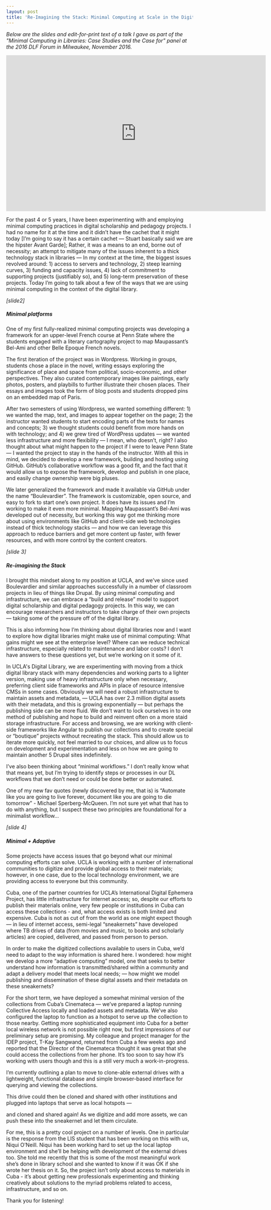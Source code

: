 ```yaml
---
layout: post
title: 'Re-Imagining the Stack: Minimal Computing at Scale in the Digital Library'
---
```


_Below are the slides and edit-for-print text of a talk I gave as part of the "Minimal Computing in Libraries: Case Studies and the Case for" panel at the 2016 DLF Forum in Milwaukee, November 2016._

<iframe src="http://dawnchildress.com/presentations/minimalstack/#/" width="700" height="420" scrolling="no" frameborder="0" webkitallowfullscreen mozallowfullscreen allowfullscreen></iframe>

For the past 4 or 5 years, I have been experimenting with and employing minimal computing practices in digital scholarship and pedagogy projects. I had no name for it at the time and it didn’t have the cachet that it might today <!--excerpt-->[I’m going to say it has a certain cachet  — Stuart basically said we are the hipster Avant Garde];  Rather, it was a means to an end, borne out of necessity; an attempt to mitigate many of the issues inherent to a thick technology stack in libraries — In my context at the time, the biggest issues revolved around:  1) access to servers and technology,  2) steep learning curves,  3) funding and capacity issues,  4) lack of commitment to supporting projects (justifiably so), and  5) long-term preservation of these projects. Today I’m going to talk about a few of the ways that we are using minimal computing in the context of the digital library.

*[slide2]*
##### Minimal platforms
One of my first fully-realized minimal computing projects was developing a framework for an upper-level French course at Penn State where the students engaged with a literary cartography project to map Maupassant’s Bel-Ami and other Belle Epoque French novels.

The first iteration of the project was in Wordpress. Working in groups, students chose a place in the novel, writing essays exploring the significance of place and space from political, socio-economic, and other perspectives. They also curated contemporary images like paintings, early photos, posters, and playbills to further illustrate their chosen places. Their essays and images took the form of blog posts and students dropped pins on an embedded map of Paris.

After two semesters of using Wordpress, we wanted something different:  1) we wanted the map, text, and images to appear together on the page;  2) the instructor wanted students to start encoding parts of the texts for names and concepts;  3) we thought students could benefit from more hands on with technology; and  4) we grew tired of WordPress updates  — we wanted less infrastructure and more flexibility — I mean, who doesn’t, right?  I also thought about what might happen to the project if I were to leave Penn State — I wanted the project to stay in the hands of the instructor. With all this in mind, we decided to develop a new framework, building and hosting using GitHub. GitHub’s collaborative workflow was a good fit, and the fact that it would allow us to expose the framework, develop and publish in one place, and easily change ownership were big pluses.

We later generalized the framework and made it available via GitHub under the name “Boulevardier”. The framework is customizable, open source, and easy to fork to start one’s own project. It does have its issues and I’m working to make it even more minimal. Mapping Maupassant’s Bel-Ami was developed out of necessity, but working this way got me thinking more about using environments like GitHub and client-side web technologies instead of thick technology stacks — and how we can leverage this approach to reduce barriers and get more content up faster, with fewer resources, and with more control by the content creators.

*[slide 3]*
##### Re-imagining the Stack
I brought this mindset along to my position at UCLA, and we’ve since used Boulevardier and similar approaches successfully in a number of classroom projects in lieu of things like Drupal. By using minimal computing and infrastructure, we can embrace a “build and release” model to support digital scholarship and digital pedagogy projects. In this way, we can encourage researchers and instructors to take charge of their own projects — taking some of the pressure off of the digital library.

This is also informing how I’m thinking about digital libraries now and I want to explore how digital libraries might make use of minimal computing: What gains might we see at the enterprise level? Where can we reduce technical infrastructure, especially related to maintenance and labor costs? I don’t have answers to these questions yet, but we’re working on it some of it.

In UCLA's Digital Library, we are experimenting with moving from a thick digital library stack with many dependencies and working parts to a lighter version, making use of heavy infrastructure only when necessary, preferring client side frameworks and APIs in place of resource intensive CMSs in some cases. Obviously we will need a robust infrastructure to maintain assets and metadata, — UCLA has over 2.3 million digital assets with their metadata, and this is growing exponentially — but perhaps the publishing side can be more fluid. We don’t want to lock ourselves in to one method of publishing and hope to build and reinvent often on a more staid storage infrastructure. For access and browsing, we are working with client-side frameworks like Angular to publish our collections and to create special or “boutique” projects without recreating the stack. This should allow us to iterate more quickly, not feel married to our choices, and allow us to focus on development and experimentation and less on how we are going to maintain another 5 Drupal sites indefinitely.

I’ve also been thinking about “minimal workflows.”  I don’t really know what that means yet, but I’m trying to identify steps or processes in our DL workflows that we don’t need or could be done better or automated.

One of my new fav quotes (newly discovered by me, that is) is “Automate like you are going to live forever, document like you are going to die tomorrow” - Michael Sperberg-McQueen. I’m not sure yet what that has to do with anything, but I suspect these two principles are foundational for a minimalist workflow...

*[slide 4]*
##### Minimal + Adaptive
Some projects have access issues that go beyond what our minimal computing efforts can solve. UCLA is working with a number of international communities to digitize and provide global access to their materials; however, in one case, due to the local technology environment, we are providing access to everyone but this community.

Cuba, one of the partner countries for UCLA’s International Digital Ephemera Project, has little infrastructure for internet access;  so, despite our efforts to publish their materials online, very few people or institutions in Cuba can access these collections - and, what access exists is both limited and expensive. Cuba is not as cut of from the world as one might expect though — in lieu of internet access, semi-legal “sneakernets” have developed where TB drives of data (from movies and music, to books and scholarly articles) are copied, delivered, and passed from person to person.

In order to make the digitized collections available to users in Cuba, we’d need to adapt to the way information is shared here. I wondered: how might we develop a more “adaptive computing” model, one that seeks to better understand how information is transmitted/shared within a community and adapt a delivery model that meets local needs; — how might we model publishing and dissemination of these digital assets and their metadata on these sneakernets?

For the short term, we have deployed a somewhat minimal version of the collections from Cuba’s Cinemateca — we’ve prepared a laptop running Collective Access locally and loaded assets and metadata. We’ve also configured the laptop to function as a hotspot to serve up the collection to those nearby. Getting more sophisticated equipment into Cuba for a better local wireless network is not possible right now, but first impressions of our preliminary setup are promising. My colleague and project manager for the IDEP project, T-Kay Sangwand, returned from Cuba a few weeks ago and reported that the Director of the Cinemateca thought it was great that she could access the collections from her phone. It’s too soon to say how it’s working with users though and this is a still very much a work-in-progress.

I’m currently outlining a plan to move to clone-able external drives with a lightweight, functional database and simple browser-based interface for querying and viewing the collections.

This drive could then be cloned and shared with other institutions and plugged into laptops that serve as local hotspots —

and cloned and shared again! As we digitize and add more assets, we can push these into the sneakernet and let them circulate.

For me, this is a pretty cool project on a number of levels. One in particular is the response from the LIS student that has been working on this with us, Niqui O’Neill. Niqui has been working hard to set up the local laptop environment and she’ll be helping with development of the external drives too. She told me recently that this is some of the most meaningful work she’s done in library school and she wanted to know if it was OK if she wrote her thesis on it. So, the project isn’t only about access to materials in Cuba - it’s about getting new professionals experimenting and thinking creatively about solutions to the myriad problems related to access, infrastructure, and so on.

Thank you for listening!
